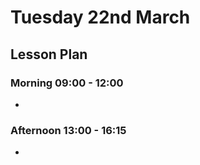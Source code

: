 # Tuesday 22nd March

## Lesson Plan

### Morning 09:00 - 12:00

+ 

### Afternoon 13:00 - 16:15

+ 
